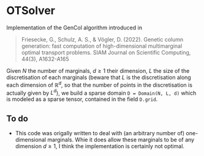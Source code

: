 # OTSolver
Implementation of the GenCol algorithm introduced in 

> Friesecke, G., Schulz, A. S., & Vögler, D. (2022). Genetic column generation: fast computation of high-dimensional multimarginal optimal transport problems. SIAM Journal on Scientific Computing, 44(3), A1632-A165

Given $N$ the number of marginals, $d \geq 1$ their dimension, $L$ the size of the discretisation of each marginals (beware that $L$ is the discretisation along each dimension of $\mathbb{R}^d$, so that the number of points in the discretisation is actually given by $L^d$), we build a sparse domain ``D = Domain(N, L, d)`` which is modeled as a sparse tensor, contained in the field ``D.grid``.


## To do
- This code was origally written to deal with (an arbitrary number of) one-dimensional marginals. Whie it does allow these marginals to be of any dimension $d \geq 1$, I think the implementation is certainly not optimal.
